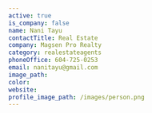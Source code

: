 ```yaml
---
active: true
is_company: false
name: Nani Tayu
contactTitle: Real Estate
company: Magsen Pro Realty
category: realestateagents
phoneOffice: 604-725-0253
email: nanitayu@gmail.com
image_path:
color:
website:
profile_image_path: /images/person.png
---
```



